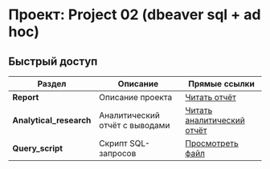 # Проект: Project 02 (dbeaver sql + ad hoc)

## Быстрый доступ
| Раздел                   | Описание                                     | Прямые ссылки |
|--------------------------|----------------------------------------------|---------------|
| **Report**               | Описание проекта            | [Читать отчёт](https://github.com/greenvariety/data_analysis_projects/blob/main/Project%2002%20(dbeaver%20sql%20%2B%20ad%20hoc)/report/report.md) |
| **Analytical_research** | Аналитический отчёт с выводами | [Читать аналитический отчёт](https://github.com/greenvariety/data_analysis_projects/blob/main/Project%2002%20(dbeaver%20sql%20%2B%20ad%20hoc)/analytical_research/analytical_research.md) |
| **Query_script**           | Скрипт SQL-запросов | [Просмотреть файл](https://github.com/greenvariety/data_analysis_projects/blob/main/Project%2002%20(dbeaver%20sql%20%2B%20ad%20hoc)/query_script/query_script.sql) |

